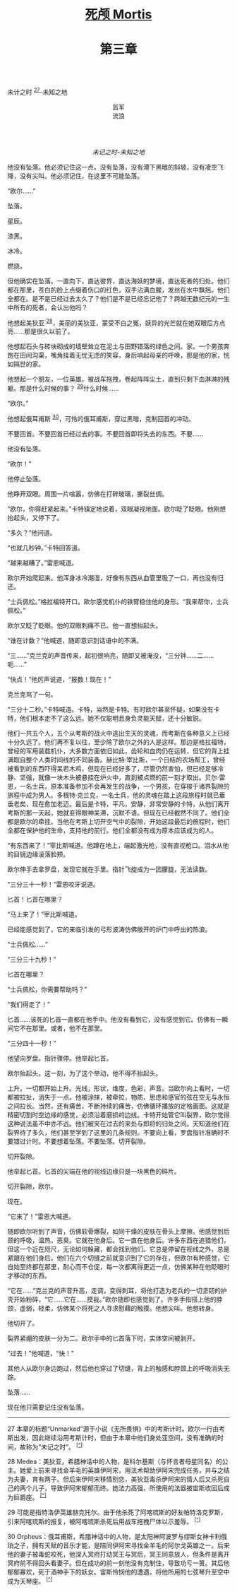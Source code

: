 <div align="center">
<h1><a href="MortisIndex.md">死颅 Mortis</a></h1>
</div>

<div align="center">
<h1>第三章</h1>
</div>

<br/><br/>

未计之时 <sup>[27](#Mortis-c03-027)</sup>-未知之地 <a name="Mortis-c03-027"></a>

<div align="center">
监军
</div>

<div align="center">
流浪
</div>

<br/><br/>

<div align="center">
<i>未记之时-未知之地</i>
</div>

他没有坠落。他必须记住这一点。没有坠落，没有滑下黑暗的斜坡，没有凌空飞降，没有尖叫。他必须记住，在这里不可能坠落。

“欧尔……”

坠落。

星辰。

漆黑。

冰冷。

燃烧。

但他确实在坠落。一直向下，直达彼界，直达海妖的梦境，直达死者的归处。他们都在那里，苍白的脸上点缀着伤口的红色，双手沾满血腥，发丝在水中飘摇。他们全都在。是不是已经过去太久了？他们是不是已经忘记他了？跨越无数纪元的一生中所有的死者，会认出他吗？

他想起美狄亚 <sup>[28](#Mortis-c03-028)</sup>，美丽的美狄亚，蒙受不白之冤，妖异的光芒就在她双眼后方点亮……那是很久以前了。 <a name="Mortis-c03-028a"></a>

他想起石头与砖块砌成的墙壁耸立在泥土与田野错落的绿色之间。家。一个男孩奔跑在田间沟渠，嘴角挂着无忧无虑的笑容，身后响起母亲的呼唤，那是他的家，恍如隔世的家。

他想起一个朋友，一位英雄，被战车拖拽，卷起阵阵尘土，直到只剩下血淋淋的残躯。那是什么时候的事？ <sup>[29](#Mortis-c03-029)</sup>什么时候…… <a name="Mortis-c03-029a"></a>

“欧尔。”

他想起俄耳甫斯 <sup>[30](#Mortis-c03-030)</sup>，可怜的俄耳甫斯，穿过黑暗，克制回首的冲动。 <a name="Mortis-c03-030a"></a>

不要回首。不要回首已经过去的事。不要回首即将失去的东西。不要……

他没有坠落。

“欧尔！”

他停止坠落。

他睁开双眼。周围一片喧嚣，仿佛在打碎玻璃，撕裂丝绸。

“欧尔，你得赶紧起来。”卡特镇定地说着，双眼凝视地面。欧尔眨了眨眼。他刚想抬起头，又停下了。

“多久？”他问道。

“也就几秒钟。”卡特回答道。

“越来越糟了。”雷恩喊道。

欧尔开始爬起来。他浑身冰冷潮湿，好像有东西从血管里吸了一口，再也没有归还。

“士兵佩松。”格拉福特开口。欧尔感觉机仆的铁臂稳住他的身形。“我来帮你，士兵佩松。”

欧尔又眨了眨眼。他的双眼刺痛不已。他一直想抬起头。

“谁在计数？”他喊道，随即意识到话语中的不满。

“三……”克兰克的声音传来，起初很响亮，随即又被淹没，“三分钟……二……呃……”

“快点！”他厉声说道，“报数！现在！”

克兰克骂了一句。

“三分十二秒。”卡特喊道。卡特，当然是卡特。有时欧尔甚至怀疑，如果没有卡特，他们根本走不了这么远。她不仅聪明且身负灵能天赋，还十分敏锐。

他们一共五个人，五个从考斯的战火中逃出生天的灵魂，而考斯在各种意义上已经十分久远了。他们再不复以往，至少除了欧尔之外的人是这样。那边是格拉福特，曾经的军用装载机仆，大多数方面依旧如此，齿轮和血肉仍在运转，但它的背上挂满取自整个人类时间线的不同装备。赫比特·宰比斯，一个日结的农场帮工，曾经被看到的东西吓得呆若木鸡，但现在已经好多了，尽管仍然害怕，但已经足够冷静、坚强，就像一块木头被悬挂在炉火中，直到被点燃的前一刻才取出。贝尔·雷恩，一名士兵，原本准备参加不会再发生的战争，一个男孩，在穿梭于诸界裂隙的旅程中成为男人。多根特·克兰克，一名士兵，他的灵魂在踏上这段旅程时就已垂垂老矣，现在愈加老迈。最后是卡特，平凡，安静，非常安静的卡特，从他们离开考斯的那一天起，她就变得眼神呆滞，沉默不语。但现在已经截然不同了。他们全都是欧尔的牵挂。当他在考斯上切开空气中的裂隙，开始这段最后的旅程时，他们全都在保护他的生命，支持他的前行。他们全都没有成为原本应该成为的人。

“有东西来了！”宰比斯喊道。他蹲在地上，端起激光枪，没有直视枪口。泪水从他的目镜边缘滚落脸颊。

欧尔伸手去拿罗盘，发现它就在手里。指针飞旋成为一团朦胧，无法读数。

“三分三十一秒！”雷恩咬牙说道。

匕首！匕首在哪里？

“马上来了！”宰比斯喊道。

已经能感觉到了，它的来临引发的弓形波涛仿佛敞开的炉门中呼出的热浪。

“士兵佩松……”

“三分三十九秒！”

匕首在哪里？

“士兵佩松，你需要帮助吗？”

“我们得走了！”

匕首……该死的匕首一直都在他手中。他没有看到它，没有感觉到它。仿佛有一瞬间它不在那里。或者，他不在那里。

“三分四十一秒！”

他望向罗盘。指针骤停。他举起匕首。

欧尔抬起头。这一刻，为了这个举动，他不得不抬起头。

上升。一切都开始上升。光线，形状，维度，色彩，声音。当欧尔向上看时，一切都被拉扯，消失于一点。他被涂抹，被牵拉，物质、思虑和感官的弦在空无与永恒之间拉长。当然，还有痛苦，不断持续的痛苦，仿佛循环播放的定格画面。这就是精密切割时空边缘的感觉，必须沿着磨损的边线。卡特开始管它叫裂界，欧尔觉得这种说法虽不中亦不远。他们被夹在过去的来处与即将的归处之间。天知道他们在裂界待了多久，他们甚至学到了这里的几条规则。不要向上看，罗盘指针准确时不要错过计时。不要想着坠落。不要坠落。切开裂隙。

切开裂隙。

他举起匕首。匕首的尖端在他的视线边缘只是一块黑色的碎片。

切开裂隙，欧尔。

现在。

“它来了！”雷恩大喊道。

随即欧尔听到了声音，仿佛软骨爆裂，如同干燥的皮肤在骨头上摩擦。他感觉到后颈的呼吸，温热，恶臭。它就在他身后。它一直在他身后。许多东西在追猎他们，但这一个近在咫尺，无论如何躲藏，都会找到他们。它总是停留在视线之外，总是紧跟在他们身后。他们在六个切缝之前就意识到了它的存在，但欧尔有种感觉，它自始至终都在那里，耐心而不仓促，每一次都离得更近一点，仿佛某种在他眨眼时才移动的东西。

“它在……”克兰克的声音升高，走调，变得刺耳，将他打造为老兵的一切坚韧的护壳开始粉碎，“它……它在……摸我。”欧尔随即也感觉到了。许多手指搭上他的脖颈，虚弱，轻柔，仿佛某个将死之人寻求慰藉的触摸。他想尖叫。他想转身。

他切开了。

裂界紧绷的皮肤一分为二。欧尔手中的匕首落下时，实体空间被剥开。

“过去！”他喊道，“快！”

其他人从欧尔身边跑过，然后他也穿过了切缝，背上的触感和脖颈上的呼吸消失无踪。

坠落……

现在他只需要记住没有坠落。

---

27 <a name="Mortis-c03-027"></a> 本章的标题“Unmarked”源于小说《无所畏惧》中的考斯计时。欧尔一行由考斯出发，因此继续沿用考斯计时，但由于本章中他们身处亚空间，没有准确的时间，故称为“未记之时”。 <sup>[\[^\]](#Mortis-c03-027a)</sup>

28 <a name="Mortis-c03-028"></a> Medea：美狄亚，希腊神话中的人物，是科尔基斯（与怀言者母星同名）的公主。她爱上前来寻找金羊毛的英雄伊阿宋，用法术帮助伊阿宋完成任务，并与之结为夫妻，育有两子。但后来伊阿宋移情别恋，美狄亚毒杀伊阿宋的情人后又杀死自己的两个儿子，导致伊阿宋郁郁而终。她法力高强，所使用的法器被宙斯收回后成为巨爵座。 <sup>[\[^\]](#Mortis-c03-028a)</sup>

29 <a name="Mortis-c03-029"></a> 可能是指特洛伊英雄赫克托尔。由于他杀死了阿喀琉斯的好友帕特洛克罗斯，引来阿喀琉斯的报复，被阿喀琉斯杀死后用战车拖拽尸体以示羞辱。 <sup>[\[^\]](#Mortis-c03-029a)</sup>

30 <a name="Mortis-c03-030"></a> Orpheus：俄耳甫斯，希腊神话中的人物，是太阳神阿波罗与缪斯女神卡利俄珀之子，拥有天赋的音乐才能，是陪同伊阿宋寻找金羊毛的阿尔戈英雄之一。后来他的妻子被毒蛇咬死，他深入冥府打动冥王与冥后，冥王同意放人，但条件是离开冥府前不得回头看妻子。但在成功的前一刻他没有克制住，导致功亏一篑。其后他郁郁寡欢，死于酒神手下的妖女。宙斯怜悯他的遭遇，将他所用的七弦琴升至空中成为天琴座。 <sup>[\[^\]](#Mortis-c03-030a)</sup>
